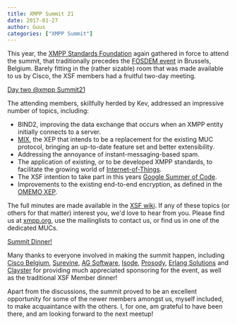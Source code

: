 ```yaml
---
title: XMPP Summit 21
date: 2017-01-27
author: Guus
categories: ["XMPP Summit"]
---
```


This year, the [XMPP Standards Foundation](https://xmpp.org/) again gathered in force to attend the summit, that traditionally precedes the [FOSDEM event](https://fosdem.org/2017/) in Brussels, Belgium. Barely fitting in the (rather sizable) room that was made available to us by Cisco, the XSF members had a fruitful two-day meeting. 

[Day two @xmpp Summit21](https://twitter.com/rikardstrid/status/827444126962561024)

The attending members, skillfully herded by Kev, addressed an impressive number of topics, including:

* BIND2, improving the data exchange that occurs when an XMPP entity initially connects to a server.
* [MIX](https://xmpp.org/extensions/xep-0369.html), the XEP that intends to be a replacement for the existing MUC protocol, bringing an up-to-date feature set and better extensibility.
* Addressing the annoyance of instant-messaging-based spam.
* The application of existing, or to be developed XMPP standards, to facilitate the growing world of [Internet-of-Things](https://wiki.xmpp.org/web/IoT_SIG).
* The XSF intention to take part in this years [Google Summer of Code](https://summerofcode.withgoogle.com/).
* Improvements to the existing end-to-end encryption, as defined in the [OMEMO XEP](https://xmpp.org/extensions/xep-0384.html).

The full minutes are made available in the [XSF wiki](https://wiki.xmpp.org/web/Summit_21_minutes). If any of these topics (or others for that matter) interest you, we'd love to hear from you. Please find us at [xmpp.org](https://xmpp.org), use the mailinglists to contact us, or find us in one of the dedicated MUCs.

[Summit Dinner!](https://twitter.com/mhterres/status/827225714000797696)

Many thanks to everyone involved in making the summit happen, including [Cisco Belgium](http://www.cisco.be/), [Surevine](https://www.surevine.com/), [AG Software](https://www.ag-software.net/), [Isode](https://www.isode.com/), [Prosody](https://prosody.im/), [Erlang Solutions](https://www.erlang-solutions.com/) and [Clayster](http://www.clayster.com/) for providing much appreciated sponsoring for the event, as well as the traditional XSF Member dinner!

Apart from the discussions, the summit proved to be an excellent opportunity for some of the newer members amongst us, myself included, to make acquaintance with the others. I, for one, am grateful to have been there, and am looking forward to the next meetup!
